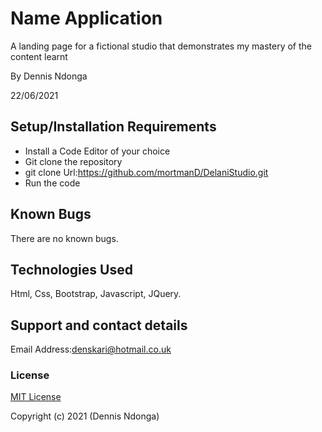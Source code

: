 # Name Application

A landing page for a fictional studio that demonstrates my mastery of the content learnt

By Dennis Ndonga

22/06/2021

## Setup/Installation Requirements
* Install a Code Editor of your choice
* Git clone the repository 
* git clone Url:https://github.com/mortmanD/DelaniStudio.git
* Run the code

## Known Bugs

There are no known bugs.

## Technologies Used

Html, Css, Bootstrap, Javascript, JQuery.

## Support and contact details
Email Address:denskari@hotmail.co.uk 

### License

[MIT License](././LICENSE)

Copyright (c) 2021 (Dennis Ndonga)